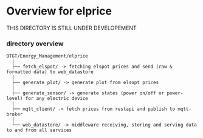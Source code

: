 # Overview for elprice

THIS DIRECTORY IS STILL UNDER DEVELOPEMENT

### directory overview
```
OTGT/Energy_Management/elprice
  |
  ├── fetch_elspot/ -> fetching elspot prices and send (raw & formatted data) to web_datastore
  |
  ├── generate_plot/ -> generate plot from elsopt prices
  |
  ├── generate_sensor/ -> generate states (power on/off or power-level) for any electric device
  |
  ├── mqtt_client/ -> fetch prices from restapi and publish to mqtt-broker
  |
  └── web_datastore/ -> middleware receiving, storing and serving data to and from all services
```
